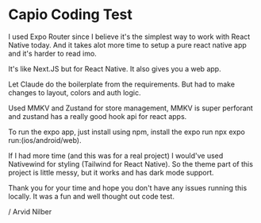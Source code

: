 # Capio Coding Test

I used Expo Router since I believe it's the simplest way to work with React Native today. And it takes alot more time to setup a pure react native app and it's harder to read imo. 

It's like Next.JS but for React Native. It also gives you a web app.

Let Claude do the boilerplate from the requirements. But had to make changes to layout, colors and auth logic. 

Used MMKV and Zustand for store management, MMKV is super perforant and zustand has a really good hook api for react apps. 


To run the expo app, just install using npm, install the expo run npx expo run:(ios/android/web).

If I had more time (and this was for a real project) I would've used Nativewind for styling (Tailwind for React Native). So the theme part of this project is little messy, but it works and has dark mode support.

Thank you for your time and hope you don't have any issues running this locally. It was a fun and well thought out code test.

/ Arvid Nilber

